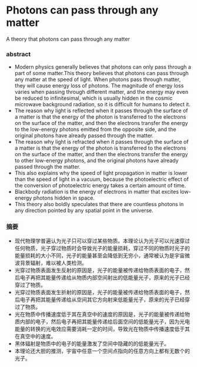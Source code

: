 # Photons can pass through any matter
A theory that photons can pass through any matter

### abstract
* Modern physics generally believes that photons can only pass through a part of some matter.This theory believes that photons can pass through any matter at the speed of light. When photons pass through matter, they will cause energy loss of photons. The magnitude of energy loss varies when passing through different matter, and the energy may even be reduced to infinitesimal, which is usually hidden in the cosmic microwave background radiation, so it is difficult for humans to detect it.
* The reason why light is reflected when it passes through the surface of a matter is that the energy of the photon is transferred to the electrons on the surface of the matter, and then the electrons transfer the energy to the low-energy photons emitted from the opposite side, and the original photons have already passed through the matter.
* The reason why light is refracted when it passes through the surface of a matter is that the energy of the photon is transferred to the electrons on the surface of the matter, and then the electrons transfer the energy to other low-energy photons, and the original photons have already passed through the matter.
* This also explains why the speed of light propagation in matter is lower than the speed of light in a vacuum, because the photoelectric effect of the conversion of photoelectric energy takes a certain amount of time.
* Blackbody radiation is the energy of electrons in matter that excites low-energy photons hidden in space.
* This theory also boldly speculates that there are countless photons in any direction pointed by any spatial point in the universe.

### 摘要
* 现代物理学普遍认为光子只可以穿过某些物质。本理论认为光子可以光速穿过任何物质，光子穿过物质时会导致光子的能量损耗，穿过不同的物质时光子的能量损耗的大小不同，光子的能量甚至会降低到无穷小，通常被认为是宇宙微波背景辐射，难以被人类检测。
* 光穿过物质表面发生反射的原因是，光子的能量被传递给物质表面的电子，然后电子再把其能量传递给从物质内部空间射出的低能量光子，原来的光子已经穿过了物质。
* 光穿过物质表面发生折射的原因是，光子的能量被传递给物质表面的电子，然后电子再把其能量传递给从空间其它方向射来低能量光子，原来的光子已经穿过了物质。
* 光在物质中传播速度低于其在真空中的速度的原因是，光子的能量被传递给物质内部的电子，然后电子再把其能量传递给后面空间的低能量光子，因为光电能量的转换的光电效应需要消耗一定的时间，导致光在物质中传播速度低于其在真空中的速度。
* 黑体辐射是物质中的电子的能量激发了空间中隐藏的的低能量光子。
* 本理论还大胆的推测，宇宙中任意一个空间点指向的任意方向上都有无数个的光子。
